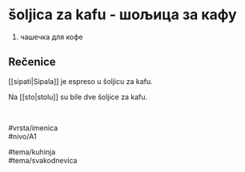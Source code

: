 # šoljica za kafu - шољица за кафу

1. чашечка для кофе  

## Rečenice

[[sipati|Sipala]] je espreso u šoljicu za kafu.  

Na [[sto|stolu]] su bile dve šoljice za kafu.  

<br>

#vrsta/imenica  
#nivo/A1  

#tema/kuhinja  
#tema/svakodnevica  
